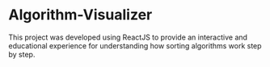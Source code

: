 # Algorithm-Visualizer
This project was developed using ReactJS to provide an interactive and educational experience for understanding how sorting algorithms work step by step.
